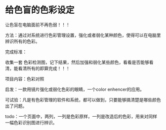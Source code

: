 给色盲的色彩设定
================

让色盲在电脑面前不再色弱！！！

方法：通过对系统进行色彩管理设置，强化或者弱化某种颜色，使得可以在电脑里辨识所有的色彩。

完成标准：

收集一套 色彩检测图，记下结果，然后加强和弱化某些颜色，看看是否能够看清，能看清所有的即算完成！！！

项目内容：色彩对照

启发：一款用镜片强化或弱化色彩的眼睛，一个color enhencer的应用。

可试验：凡是有色彩管理的软件和系统，都可以做到，只要能够搞清楚是哪些颜色出了问题。


todo：一个页面中，两列，一列是色彩原样，一列是改造后的色彩，用来对同样一幅色彩识别图进行辨识。



